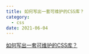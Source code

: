 ```yaml
---
title: 如何写出一套可维护的CSS库？
category:
  - css
date: 2021-06-04
---
```


[如何写出一套可维护的CSS库？](https://mp.weixin.qq.com/s/w3BKc3C9fCcms3Cb853Cdg)
